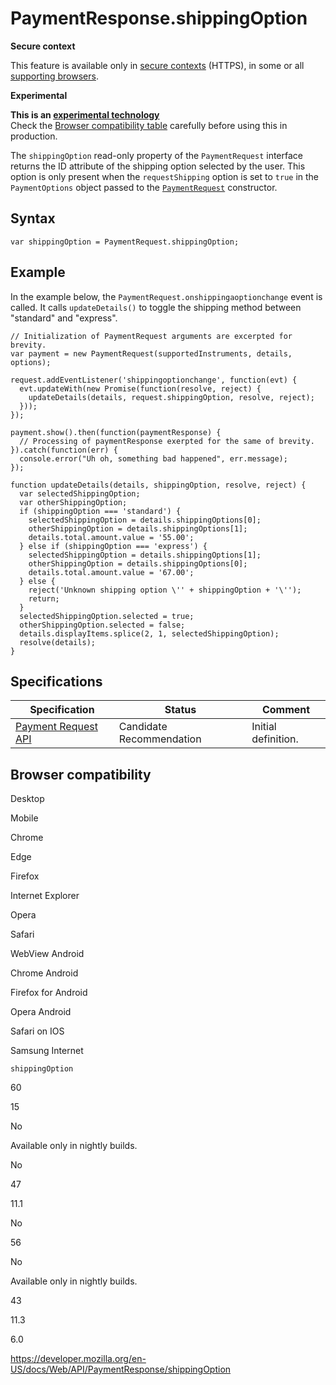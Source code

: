 # PaymentResponse.shippingOption

**Secure context**

This feature is available only in [secure contexts](https://developer.mozilla.org/en-US/docs/Web/Security/Secure_Contexts) (HTTPS), in some or all [supporting browsers](#browser_compatibility).

**Experimental**

**This is an [experimental technology](https://developer.mozilla.org/en-US/docs/MDN/Guidelines/Conventions_definitions#experimental)**  
Check the [Browser compatibility table](#browser_compatibility) carefully before using this in production.

The `shippingOption` read-only property of the `PaymentRequest` interface returns the ID attribute of the shipping option selected by the user. This option is only present when the `requestShipping` option is set to `true` in the <span class="page-not-created">`PaymentOptions`</span> object passed to the [`PaymentRequest`](../paymentrequest/paymentrequest) constructor.

## Syntax

    var shippingOption = PaymentRequest.shippingOption;

## Example

In the example below, the <span class="page-not-created">`PaymentRequest.onshippingaoptionchange`</span> event is called. It calls `updateDetails()` to toggle the shipping method between "standard" and "express".

    // Initialization of PaymentRequest arguments are excerpted for brevity.
    var payment = new PaymentRequest(supportedInstruments, details, options);

    request.addEventListener('shippingoptionchange', function(evt) {
      evt.updateWith(new Promise(function(resolve, reject) {
        updateDetails(details, request.shippingOption, resolve, reject);
      }));
    });

    payment.show().then(function(paymentResponse) {
      // Processing of paymentResponse exerpted for the same of brevity.
    }).catch(function(err) {
      console.error("Uh oh, something bad happened", err.message);
    });

    function updateDetails(details, shippingOption, resolve, reject) {
      var selectedShippingOption;
      var otherShippingOption;
      if (shippingOption === 'standard') {
        selectedShippingOption = details.shippingOptions[0];
        otherShippingOption = details.shippingOptions[1];
        details.total.amount.value = '55.00';
      } else if (shippingOption === 'express') {
        selectedShippingOption = details.shippingOptions[1];
        otherShippingOption = details.shippingOptions[0];
        details.total.amount.value = '67.00';
      } else {
        reject('Unknown shipping option \'' + shippingOption + '\'');
        return;
      }
      selectedShippingOption.selected = true;
      otherShippingOption.selected = false;
      details.displayItems.splice(2, 1, selectedShippingOption);
      resolve(details);
    }

## Specifications

<table><thead><tr class="header"><th>Specification</th><th>Status</th><th>Comment</th></tr></thead><tbody><tr class="odd"><td><a href="https://w3c.github.io/payment-request/">Payment Request API</a></td><td><span class="spec-cr">Candidate Recommendation</span></td><td>Initial definition.</td></tr></tbody></table>

## Browser compatibility

Desktop

Mobile

Chrome

Edge

Firefox

Internet Explorer

Opera

Safari

WebView Android

Chrome Android

Firefox for Android

Opera Android

Safari on IOS

Samsung Internet

`shippingOption`

60

15

No

Available only in nightly builds.

No

47

11.1

No

56

No

Available only in nightly builds.

43

11.3

6.0

<a href="https://developer.mozilla.org/en-US/docs/Web/API/PaymentResponse/shippingOption" class="_attribution-link">https://developer.mozilla.org/en-US/docs/Web/API/PaymentResponse/shippingOption</a>
